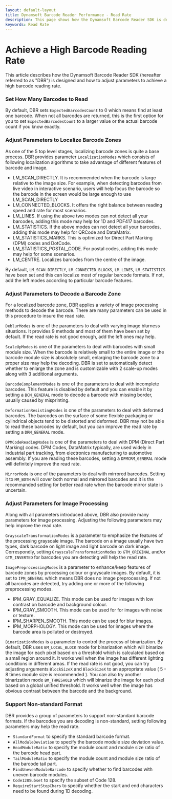 ```yaml
---
layout: default-layout
title: Dynamsoft Barcode Reader Performance - Read Rate
description: This page shows how the Dynamsoft Barcode Reader SDK is designed to improve read rate
keywords: Read Rate
---
```


# Achieve a High Barcode Reading Rate

This article describes how the Dynamsoft Barcode Reader SDK (hereafter referred to as "DBR") is designed and how to adjust parameters to achieve a high barcode reading rate.

### Set How Many Barcodes to Read
By default, DBR sets `ExpectedBarcodesCount` to 0 which means find at least one barcode. When not all barcodes are returned, this is the first option for you to set `ExpectedBarcodesCount` to a larger value or the actual barcode count if you know exactly.

### Adjust Parameters to Localize Barcode Zones
As one of the 5 top level stages, localizing barcode zones is quite a base process. DBR provides parameter `LocalizationModes` which consists of following localization algorithms to take advantage of different features of barcode and image.
- LM_SCAN_DIRECTLY. It is recommended when the barcode is large relative to the image size. For example, when detecting barcodes from live video in interactive scenario, users will help focus the barcode so the barcode in the screen would be large enough to use LM_SCAN_DIRECTLY
- LM_CONNECTED_BLOCKS. It offers the right balance between reading speed and rate for most scenarios.
- LM_LINES. If using the above two modes can not detect all your barcodes, adding this mode may help for 1D and PDF417 barcodes.
- LM_STATISTICS. If the above modes can not detect all your barcodes, adding this mode may help for QRCode and DataMatrix.
- LM_STATISTICS_MARKS. This is optimized for Direct Part Marking (DPM) codes and DotCode.
- LM_STATISTICS_POSTAL_CODE. For postal codes, adding this mode may help for some scenarios.
- LM_CENTRE. Localizes barcodes from the centre of the image.

By default, `LM_SCAN_DIRECTLY`, `LM_CONNECTED_BLOCKS`, `LM_LINES`, `LM_STATISTICS` have been set and this can localize most of regular barcode formats. If not, add the left modes according to particular barcode features.

### Adjust Parameters to Decode a Barcode Zone

For a localized barcode zone, DBR applies a variety of image processing methods to decode the barcode. There are many parameters can be used in this procedure to insure the read rate.

`DeblurModes` is one of the parameters to deal with varying image blurness situations. It provides 9 methods and most of them have been set by default. If the read rate is not good enough, add the left ones may help.

`ScaleUpModes` is one of the parameters to deal with barcodes with small module size. When the barcode is relatively small to the entire image or the barcode module size is absolutely small, enlarging the barcode zone to a proper size may help the decoding. DBR is set to automatically detect whether to enlarge the zone and is customizable with 2 scale-up modes along with 3 additional arguments.

`BarcodeComplementModes` is one of the parameters to deal with incomplete barcodes. This feature is disabled by default and you can enable it by setting a `BCM_GENERAL` mode to decode a barcode with missing border, usually caused by misprinting.

`DeformationResistingModes` is one of the parameters to deal with deformed barcodes. The barcodes on the surface of some flexible packaging or cylindrical objects tend to be distorted and deformed. DBR may not be able to read these barcodes by default, but you can improve the read rate by setting a `DRM_GENERAL` mode.

`DPMCodeReadingModes` is one of the parameters to deal with DPM (Direct Part Marking) codes. DPM Codes, DataMatrix typically, are used widely in industrial part tracking, from electronics manufacturing to automotive assembly. If you are reading these barcodes, setting a `DPMCRM_GENERAL` mode will definitely improve the read rate. 

`MirrorMode` is one of the parameters to deal with mirrored barcodes. Setting it to `MM_BOTH` will cover both normal and mirrored barcodes and it is the recommanded setting for better read rate when the barcode mirror state is uncertain.

### Adjust Parameters for Image Processing
Along with all parameters introduced above, DBR also provide many parameters for image processing. Adjusting the following parameters may help improve the read rate.

`GrayscaleTransformationModes` is a parameter to emphasize the features of the processing grayscale image. The barcode on a image usually have two types, dark barcode on light image and light barcode on dark image. Correspondly, setting `GrayscaleTransformationModes` to `GTM_ORIGINAL` and/or `GTM_INVERTED` for barcodes you are detecting will help the read rate.

`ImagePreprocessingModes` is a parameter to enhance/keep features of barcode zones by processing colour or grayscale images. By default, it is set to `IPM_GENERAL` which means DBR does no image preprocessing. If not all barcodes are detected, try adding one or more of the following preprocessing modes.
- IPM_GRAY_EQUALIZE. This mode can be used for images with low contrast on barcode and background colour.
- IPM_GRAY_SMOOTH. This mode can be used for for images with noise or texture.
- IPM_SHARPEN_SMOOTH. This mode can be used for blur images.
- IPM_MORPHOLOGY. This mode can be used for images where the barcode area is polluted or destroyed.

`BinarizationModes` is a parameter to control the process of binarization. By default, DBR uses `BM_LOCAL_BLOCK` mode for binarization which will binarize the image for each pixel based on a threshold which is calculated based on a small region around it. It works well when the image has different lighting conditions in different areas. If the read rate is not good, you can try adjusting arguments `BlockSizeX` and `BlockSizeX` to an appropriate value ( 5 - 8 times module size is recommended ). You can also try another binarization mode `BM_THRESHOLD` which will binarize the image for each pixel based on a global unified threshold. It works well when the image has obvious contrast between the barcode and the background.


### Support Non-standard Format
DBR provides a group of parameters to support non-standard barcode formats. If the barcodes you are decoding is non-standard, setting following parameters may help the read rate.

- `StandardFormat` to specify the standard barcode format.
- `AllModuleDeviation` to specify the barcode module size deviation value.
- `HeadModuleRatio` to specify the module count and module size ratio of the barcode head part.
- `TailModuleRatio` to specify the module count and module size ratio of the barcode tail part.
- `FindUnevenModuleBarcode` to specify whether to find barcodes with uneven barcode modules.
- `Code128Subset` to specify the subset of Code 128.
- `RequireStartStopChars` to specify whether the start and end characters need to be found during 1D decoding.